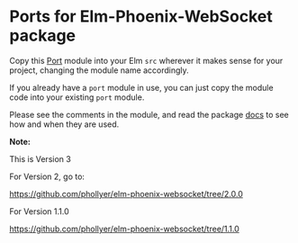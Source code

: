 # Ports for Elm-Phoenix-WebSocket package

Copy this [Port](https://github.com/phollyer/elm-phoenix-websocket/blob/master/src/Ports/Phoenix.elm)
module into your Elm `src` wherever it makes sense for your project, changing
the module name accordingly.

If you already have a `port` module in use, you can just copy the module code
into your existing `port` module.

Please see the comments in the module, and read the package
[docs](https://package.elm-lang.org/packages/phollyer/elm-phoenix-websocket/latest/)
to see how and when they are used.

**Note:**

This is Version 3

For Version 2, go to:

https://github.com/phollyer/elm-phoenix-websocket/tree/2.0.0

For Version 1.1.0

https://github.com/phollyer/elm-phoenix-websocket/tree/1.1.0